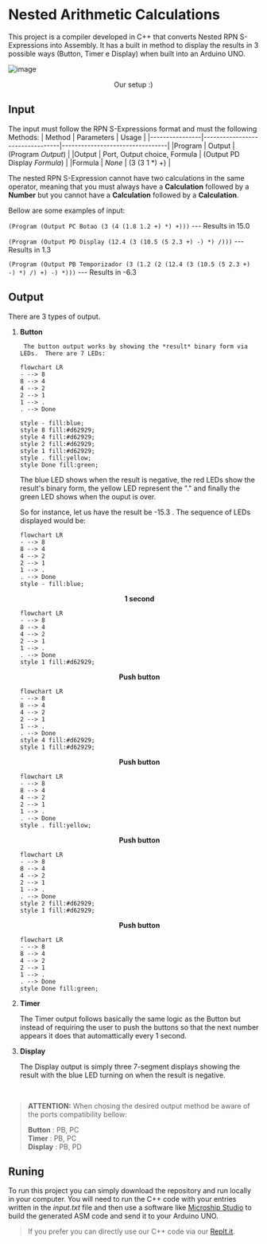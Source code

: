 # Nested Arithmetic Calculations
This project is a compiler developed in C++ that converts Nested RPN S-Expressions into Assembly. It has a built in method to display the results in 3 possible ways (Button, Timer e Display) when built into an Arduino UNO.

![image](https://user-images.githubusercontent.com/61120380/169628190-4e31e825-b363-4fdf-997d-64079a0115d5.png)
 <p align="center"> Our setup :) </p>
 
## Input
The input must follow the RPN S-Expressions format and must the following Methods:
|     Method     |      Parameters                 |            Usage                |
|----------------|---------------------------------|---------------------------------|
|Program         |     Output                      |   (Program _Output_)            |
|Output          |  Port, Output choice, Formula   |   (Output PD Display _Formula_) |
|Formula         |  _None_                         |   (3 (3 1 *) +)                 |

The nested RPN S-Expression cannot have two calculations in the same operator, meaning that you must always have a **Calculation** followed by a **Number** but you cannot have a **Calculation** followed by a **Calculation**.

Bellow are some examples of input:

`(Program (Output PC Botao (3 (4 (1.8 1.2 +) *) +)))` --- Results in 15.0

`(Program (Output PD Display (12.4 (3 (10.5 (5 2.3 +) -) *) /)))` --- Results in 1.3

`(Program (Output PB Temporizador (3 (1.2 (2 (12.4 (3 (10.5 (5 2.3 +) -) *) /) +) -) *)))` --- Results in -6.3

## Output
There are 3 types of output.
1. **Button**

		The button output works by showing the *result* binary form via LEDs.  There are 7 LEDs:
	``` mermaid
	flowchart LR 
	- --> 8  
	8 --> 4  
	4 --> 2
	2 --> 1
	1 --> .
	. --> Done
	
	style - fill:blue;
	style 8 fill:#d62929;
	style 4 fill:#d62929;
	style 2 fill:#d62929;
	style 1 fill:#d62929;
	style . fill:yellow;
	style Done fill:green;
	```
	The blue LED shows when the result is negative, the red LEDs show the result's binary form, the yellow LED represent the "." and finally the green LED shows when the ouput is over.
	
	So for instance, let us have the result be -15.3 . The sequence of LEDs displayed would be:
	
	``` mermaid
	flowchart LR 
	- --> 8  
	8 --> 4  
	4 --> 2
	2 --> 1
	1 --> .
	. --> Done
	style - fill:blue;
	```
	<p align="center"><strong>1 second</strong></p>
	
	``` mermaid
	flowchart LR 
	- --> 8  
	8 --> 4  
	4 --> 2
	2 --> 1
	1 --> .
	. --> Done
	style 1 fill:#d62929;
	```
	<p align="center"><strong>Push button</strong></p>
	
	``` mermaid
	flowchart LR 
	- --> 8  
	8 --> 4  
	4 --> 2
	2 --> 1
	1 --> .
	. --> Done
	style 4 fill:#d62929;
	style 1 fill:#d62929;
	```
	<p align="center"><strong>Push button</strong></p>
	
	``` mermaid
	flowchart LR 
	- --> 8  
	8 --> 4  
	4 --> 2
	2 --> 1
	1 --> .
	. --> Done
	style . fill:yellow;
	```
	<p align="center"><strong>Push button</strong></p>
	
	``` mermaid
	flowchart LR 
	- --> 8  
	8 --> 4  
	4 --> 2
	2 --> 1
	1 --> .
	. --> Done
	style 2 fill:#d62929;
	style 1 fill:#d62929;
	```
	<p align="center"><strong>Push button</strong></p>
	
	``` mermaid
	flowchart LR 
	- --> 8  
	8 --> 4  
	4 --> 2
	2 --> 1
	1 --> .
	. --> Done
	style Done fill:green;
	```
		
2. **Timer**

	The Timer output follows basically the same logic as the Button but instead of requiring the user to push the buttons so that the next number appears it does that automattically every 1 second.
	
3. **Display**

	The Display output is simply three 7-segment displays showing the result with the blue LED turning on when the result is negative.

  <br />
  
> **ATTENTION:**
> When chosing the desired output method be aware of the ports compatibility bellow:
> 
> **Button** : PB, PC <br />
> **Timer** : PB, PC <br />
> **Display** : PB, PD <br />

## Runing

To run this project you can simply download the repository and run locally in your computer. You will need to run the C++ code with your entries written in the *input.txt* file and then use a software like [Microship Studio](https://www.microchip.com/en-us/tools-resources/develop/microchip-studio) to build the generated ASM code and send it to your Arduino UNO.

> If you prefer you can directly use our C++ code via our [Replt.it](https://replit.com/@GiovanniPaiva/Tipos#main.cpp).



